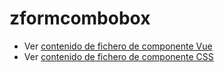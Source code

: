 # zformcombobox

 - Ver [contenido de fichero de componente Vue](./zformcombobox.vue)
 - Ver [contenido de fichero de componente CSS](./zformcombobox.css)
